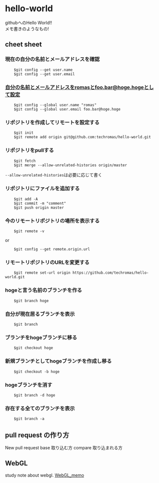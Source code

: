 # hello-world

githubへのHello World!!  
メモ書きのようなもの! 

## cheet sheet

### 現在の自分の名前とメールアドレスを確認
```
    $git config --get user.name
    $git config --get user.email
```

### 自分の名前とメールアドレスをromasとfoo.bar@hoge.hogeとして設定
```
    $git config --global user.name "romas"
    $git config --global user.email foo.bar@hoge.hoge
```

### リポジトリを作成してリモートを設定する
```  
    $git init
    $git remote add origin git@github.com:techromas/hello-world.git
```

### リポジトリをpullする
```
    $git fetch
    $git merge --allow-unrelated-histories origin/master
```
``--allow-unrelated-histories``は必要に応じて書く

### リポジトリにファイルを追加する
```
    $git add -A
    $git commit -m "comment"
    $git push origin master
```

### 今のリモートリポジトリの場所を表示する
```
    $git remote -v
```

or

```
    $git config --get remote.origin.url
```

### リモートリポジトリのURLを変更する
```
    $git remote set-url origin https://github.com/techromas/hello-world.git
```

### hogeと言う名前のブランチを作る
```
    $git branch hoge
```

### 自分が現在居るブランチを表示
```
    $git branch
```

### ブランチをhogeブランチに移る
```
    $git checkout hoge
```

### 新規ブランチとしてhogeブランチを作成し移る
```
    $git checkout -b hoge
```

### hogeブランチを消す
```
    $git branch -d hoge
```

### 存在する全てのブランチを表示
```
    $git branch -a
```


## pull request の作り方
New pull request
base 取り込む方
compare 取り込まれる方

## WebGL

study note about webgl. [WebGL_memo](WebGL/memo.md)

